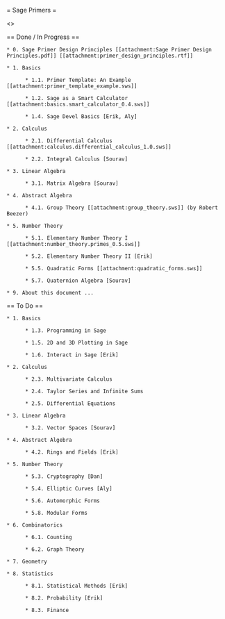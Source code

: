 = Sage Primers =

<<TableOfContents>>


== Done / In Progress ==

    * 0. Sage Primer Design Principles [[attachment:Sage Primer Design Principles.pdf]] [[attachment:primer_design_principles.rtf]]

    * 1. Basics

          * 1.1. Primer Template: An Example [[attachment:primer_template_example.sws]] 

          * 1.2. Sage as a Smart Calculator [[attachment:basics.smart_calculator_0.4.sws]]

          * 1.4. Sage Devel Basics [Erik, Aly]

    * 2. Calculus

          * 2.1. Differential Calculus [[attachment:calculus.differential_calculus_1.0.sws]]

          * 2.2. Integral Calculus [Sourav]

    * 3. Linear Algebra

          * 3.1. Matrix Algebra [Sourav]

    * 4. Abstract Algebra

          * 4.1. Group Theory [[attachment:group_theory.sws]] (by Robert Beezer)

    * 5. Number Theory

          * 5.1. Elementary Number Theory I [[attachment:number_theory.primes_0.5.sws]]

          * 5.2. Elementary Number Theory II [Erik]

          * 5.5. Quadratic Forms [[attachment:quadratic_forms.sws]]

          * 5.7. Quaternion Algebra [Sourav]

    * 9. About this document ...



== To Do ==

    * 1. Basics

          * 1.3. Programming in Sage

          * 1.5. 2D and 3D Plotting in Sage

          * 1.6. Interact in Sage [Erik]

    * 2. Calculus

          * 2.3. Multivariate Calculus

          * 2.4. Taylor Series and Infinite Sums

          * 2.5. Differential Equations 

    * 3. Linear Algebra

          * 3.2. Vector Spaces [Sourav]

    * 4. Abstract Algebra

          * 4.2. Rings and Fields [Erik]

    * 5. Number Theory

          * 5.3. Cryptography [Dan]

          * 5.4. Elliptic Curves [Aly]

          * 5.6. Automorphic Forms 

          * 5.8. Modular Forms 

    * 6. Combinatorics

          * 6.1. Counting

          * 6.2. Graph Theory 

    * 7. Geometry

    * 8. Statistics

          * 8.1. Statistical Methods [Erik]

          * 8.2. Probability [Erik]

          * 8.3. Finance 
